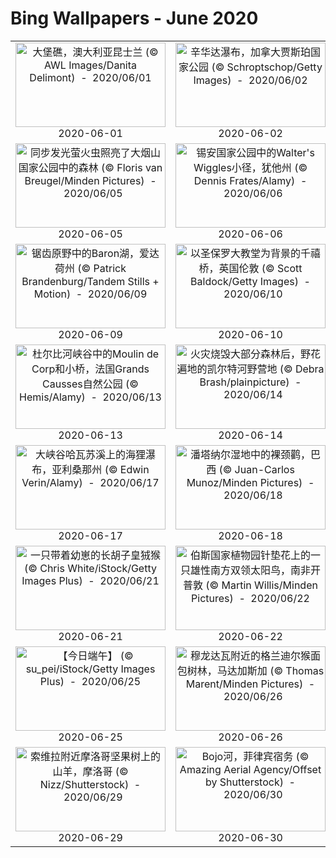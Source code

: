 # Bing Wallpapers - June 2020

| | | | |
|:-------------------------:|:-------------------------:|:-------------------------:|:-------------------------:|
| <a href="https://cn.bing.com/th?id=OHR.GreatReefDay_ZH-CN1185297376_UHD.jpg" target="_blank"><img src="https://cn.bing.com/th?id=OHR.GreatReefDay_ZH-CN1185297376_UHD.jpg&w=480" width="240" height="135" alt="大堡礁，澳大利亚昆士兰 (© AWL Images/Danita Delimont)  -  2020/06/01" title="大堡礁，澳大利亚昆士兰 (© AWL Images/Danita Delimont)  -  2020/06/01"></a><br>2020-06-01<br> | <a href="https://cn.bing.com/th?id=OHR.JasperSunwaptaVideo_ZH-CN1403296497_UHD.jpg" target="_blank"><img src="https://cn.bing.com/th?id=OHR.JasperSunwaptaVideo_ZH-CN1403296497_UHD.jpg&w=480" width="240" height="135" alt="辛华达瀑布，加拿大贾斯珀国家公园 (© Schroptschop/Getty Images)  -  2020/06/02" title="辛华达瀑布，加拿大贾斯珀国家公园 (© Schroptschop/Getty Images)  -  2020/06/02"></a><br>2020-06-02<br> | <a href="https://cn.bing.com/th?id=OHR.WhiteRimTrail_ZH-CN1574735777_UHD.jpg" target="_blank"><img src="https://cn.bing.com/th?id=OHR.WhiteRimTrail_ZH-CN1574735777_UHD.jpg&w=480" width="240" height="135" alt="两名山地车骑手在白缘公路上沿着谢福小道的转弯处骑行 ，犹他州峡谷地国家公园 (© Grant Ordelheide/Tandem Stills + Motion)  -  2020/06/03" title="两名山地车骑手在白缘公路上沿着谢福小道的转弯处骑行 ，犹他州峡谷地国家公园 (© Grant Ordelheide/Tandem Stills + Motion)  -  2020/06/03"></a><br>2020-06-03<br> | <a href="https://cn.bing.com/th?id=OHR.PontFawr_ZH-CN1780190468_UHD.jpg" target="_blank"><img src="https://cn.bing.com/th?id=OHR.PontFawr_ZH-CN1780190468_UHD.jpg&w=480" width="240" height="135" alt="兰鲁斯特一座名为Pont Fawr的石拱桥，英国威尔士 (© Pajor Pawel/Shutterstock)  -  2020/06/04" title="兰鲁斯特一座名为Pont Fawr的石拱桥，英国威尔士 (© Pajor Pawel/Shutterstock)  -  2020/06/04"></a><br>2020-06-04<br> |
| <a href="https://cn.bing.com/th?id=OHR.SynchronousFireflies_ZH-CN6323931412_UHD.jpg" target="_blank"><img src="https://cn.bing.com/th?id=OHR.SynchronousFireflies_ZH-CN6323931412_UHD.jpg&w=480" width="240" height="135" alt="同步发光萤火虫照亮了大烟山国家公园中的森林 (© Floris van Breugel/Minden Pictures)  -  2020/06/05" title="同步发光萤火虫照亮了大烟山国家公园中的森林 (© Floris van Breugel/Minden Pictures)  -  2020/06/05"></a><br>2020-06-05<br> | <a href="https://cn.bing.com/th?id=OHR.WaltersWiggles_ZH-CN6928617440_UHD.jpg" target="_blank"><img src="https://cn.bing.com/th?id=OHR.WaltersWiggles_ZH-CN6928617440_UHD.jpg&w=480" width="240" height="135" alt="锡安国家公园中的Walter's Wiggles小径，犹他州 (© Dennis Frates/Alamy)  -  2020/06/06" title="锡安国家公园中的Walter's Wiggles小径，犹他州 (© Dennis Frates/Alamy)  -  2020/06/06"></a><br>2020-06-06<br> | <a href="https://cn.bing.com/th?id=OHR.LaPertusa_ZH-CN7227946330_UHD.jpg" target="_blank"><img src="https://cn.bing.com/th?id=OHR.LaPertusa_ZH-CN7227946330_UHD.jpg&w=480" width="240" height="135" alt="La Pertusa教堂，西班牙莱里达 (© bbsferrari/Getty Images)  -  2020/06/07" title="La Pertusa教堂，西班牙莱里达 (© bbsferrari/Getty Images)  -  2020/06/07"></a><br>2020-06-07<br> | <a href="https://cn.bing.com/th?id=OHR.LionSurfing_ZH-CN7369892268_UHD.jpg" target="_blank"><img src="https://cn.bing.com/th?id=OHR.LionSurfing_ZH-CN7369892268_UHD.jpg&w=480" width="240" height="135" alt="费尔南迪纳岛海岸的加拉帕戈斯海狮，厄瓜多尔科隆群岛 (© Tui De Roy/Minden Pictures)  -  2020/06/08" title="费尔南迪纳岛海岸的加拉帕戈斯海狮，厄瓜多尔科隆群岛 (© Tui De Roy/Minden Pictures)  -  2020/06/08"></a><br>2020-06-08<br> |
| <a href="https://cn.bing.com/th?id=OHR.BaronLakes_ZH-CN7541190370_UHD.jpg" target="_blank"><img src="https://cn.bing.com/th?id=OHR.BaronLakes_ZH-CN7541190370_UHD.jpg&w=480" width="240" height="135" alt="锯齿原野中的Baron湖，爱达荷州 (© Patrick Brandenburg/Tandem Stills + Motion)  -  2020/06/09" title="锯齿原野中的Baron湖，爱达荷州 (© Patrick Brandenburg/Tandem Stills + Motion)  -  2020/06/09"></a><br>2020-06-09<br> | <a href="https://cn.bing.com/th?id=OHR.WobblyBridge_ZH-CN7751845685_UHD.jpg" target="_blank"><img src="https://cn.bing.com/th?id=OHR.WobblyBridge_ZH-CN7751845685_UHD.jpg&w=480" width="240" height="135" alt="以圣保罗大教堂为背景的千禧桥，英国伦敦 (© Scott Baldock/Getty Images)  -  2020/06/10" title="以圣保罗大教堂为背景的千禧桥，英国伦敦 (© Scott Baldock/Getty Images)  -  2020/06/10"></a><br>2020-06-10<br> | <a href="https://cn.bing.com/th?id=OHR.GriboyedovCanal_ZH-CN7887366015_UHD.jpg" target="_blank"><img src="https://cn.bing.com/th?id=OHR.GriboyedovCanal_ZH-CN7887366015_UHD.jpg&w=480" width="240" height="135" alt="格里博耶多夫运河和滴血救世主教堂，俄罗斯圣彼得堡 (© Tomas Sereda/Getty Images)  -  2020/06/11" title="格里博耶多夫运河和滴血救世主教堂，俄罗斯圣彼得堡 (© Tomas Sereda/Getty Images)  -  2020/06/11"></a><br>2020-06-11<br> | <a href="https://cn.bing.com/th?id=OHR.SantaElena_ZH-CN8036210800_UHD.jpg" target="_blank"><img src="https://cn.bing.com/th?id=OHR.SantaElena_ZH-CN8036210800_UHD.jpg&w=480" width="240" height="135" alt="银河下的圣埃伦娜峡谷，德克萨斯州大弯国家公园 (© Stanley Ford/Shutterstock)  -  2020/06/12" title="银河下的圣埃伦娜峡谷，德克萨斯州大弯国家公园 (© Stanley Ford/Shutterstock)  -  2020/06/12"></a><br>2020-06-12<br> |
| <a href="https://cn.bing.com/th?id=OHR.GrandsCausses_ZH-CN8463022683_UHD.jpg" target="_blank"><img src="https://cn.bing.com/th?id=OHR.GrandsCausses_ZH-CN8463022683_UHD.jpg&w=480" width="240" height="135" alt="杜尔比河峡谷中的Moulin de Corp和小桥，法国Grands Causses自然公园 (© Hemis/Alamy)  -  2020/06/13" title="杜尔比河峡谷中的Moulin de Corp和小桥，法国Grands Causses自然公园 (© Hemis/Alamy)  -  2020/06/13"></a><br>2020-06-13<br> | <a href="https://cn.bing.com/th?id=OHR.WildflowersBC_ZH-CN8732388724_UHD.jpg" target="_blank"><img src="https://cn.bing.com/th?id=OHR.WildflowersBC_ZH-CN8732388724_UHD.jpg&w=480" width="240" height="135" alt="火灾烧毁大部分森林后，野花遍地的凯尔特河野营地 (© Debra Brash/plainpicture)  -  2020/06/14" title="火灾烧毁大部分森林后，野花遍地的凯尔特河野营地 (© Debra Brash/plainpicture)  -  2020/06/14"></a><br>2020-06-14<br> | <a href="https://cn.bing.com/th?id=OHR.SurfSeason_ZH-CN9212464908_UHD.jpg" target="_blank"><img src="https://cn.bing.com/th?id=OHR.SurfSeason_ZH-CN9212464908_UHD.jpg&w=480" width="240" height="135" alt="梅德威海滩棕榈树间散步的冲浪者，印尼巴厘岛 (© helivideo/GettyImages)  -  2020/06/15" title="梅德威海滩棕榈树间散步的冲浪者，印尼巴厘岛 (© helivideo/GettyImages)  -  2020/06/15"></a><br>2020-06-15<br> | <a href="https://cn.bing.com/th?id=OHR.StStephens_ZH-CN9373191410_UHD.jpg" target="_blank"><img src="https://cn.bing.com/th?id=OHR.StStephens_ZH-CN9373191410_UHD.jpg&w=480" width="240" height="135" alt="都柏林的圣斯蒂芬绿地，爱尔兰 (© L_E/Shutterstock)  -  2020/06/16" title="都柏林的圣斯蒂芬绿地，爱尔兰 (© L_E/Shutterstock)  -  2020/06/16"></a><br>2020-06-16<br> |
| <a href="https://cn.bing.com/th?id=OHR.Havasupai_ZH-CN0016003195_UHD.jpg" target="_blank"><img src="https://cn.bing.com/th?id=OHR.Havasupai_ZH-CN0016003195_UHD.jpg&w=480" width="240" height="135" alt="大峡谷哈瓦苏溪上的海狸瀑布，亚利桑那州 (© Edwin Verin/Alamy)  -  2020/06/17" title="大峡谷哈瓦苏溪上的海狸瀑布，亚利桑那州 (© Edwin Verin/Alamy)  -  2020/06/17"></a><br>2020-06-17<br> | <a href="https://cn.bing.com/th?id=OHR.JabiruStork_ZH-CN0218761234_UHD.jpg" target="_blank"><img src="https://cn.bing.com/th?id=OHR.JabiruStork_ZH-CN0218761234_UHD.jpg&w=480" width="240" height="135" alt="潘塔纳尔湿地中的裸颈鹳，巴西 (© Juan-Carlos Munoz/Minden Pictures)  -  2020/06/18" title="潘塔纳尔湿地中的裸颈鹳，巴西 (© Juan-Carlos Munoz/Minden Pictures)  -  2020/06/18"></a><br>2020-06-18<br> | <a href="https://cn.bing.com/th?id=OHR.MidsummerEve_ZH-CN9981851207_UHD.jpg" target="_blank"><img src="https://cn.bing.com/th?id=OHR.MidsummerEve_ZH-CN9981851207_UHD.jpg&w=480" width="240" height="135" alt="厄勒布鲁附近湖上的仲夏之光，瑞典 (© Anders Jorulf/Getty Images)  -  2020/06/19" title="厄勒布鲁附近湖上的仲夏之光，瑞典 (© Anders Jorulf/Getty Images)  -  2020/06/19"></a><br>2020-06-19<br> | <a href="https://cn.bing.com/th?id=OHR.HuntingCat_ZH-CN6596392185_UHD.jpg" target="_blank"><img src="https://cn.bing.com/th?id=OHR.HuntingCat_ZH-CN6596392185_UHD.jpg&w=480" width="240" height="135" alt="正在捕猎的丛林猫，印度 (© Lila/Alamy)  -  2020/06/20" title="正在捕猎的丛林猫，印度 (© Lila/Alamy)  -  2020/06/20"></a><br>2020-06-20<br> |
| <a href="https://cn.bing.com/th?id=OHR.BeardedTamarin_ZH-CN0250190365_UHD.jpg" target="_blank"><img src="https://cn.bing.com/th?id=OHR.BeardedTamarin_ZH-CN0250190365_UHD.jpg&w=480" width="240" height="135" alt="一只带着幼崽的长胡子皇狨猴 (© Chris White/iStock/Getty Images Plus)  -  2020/06/21" title="一只带着幼崽的长胡子皇狨猴 (© Chris White/iStock/Getty Images Plus)  -  2020/06/21"></a><br>2020-06-21<br> | <a href="https://cn.bing.com/th?id=OHR.SouthernSunbird_ZH-CN0426670987_UHD.jpg" target="_blank"><img src="https://cn.bing.com/th?id=OHR.SouthernSunbird_ZH-CN0426670987_UHD.jpg&w=480" width="240" height="135" alt="伯斯国家植物园针垫花上的一只雄性南方双领太阳鸟，南非开普敦 (© Martin Willis/Minden Pictures)  -  2020/06/22" title="伯斯国家植物园针垫花上的一只雄性南方双领太阳鸟，南非开普敦 (© Martin Willis/Minden Pictures)  -  2020/06/22"></a><br>2020-06-22<br> | <a href="https://cn.bing.com/th?id=OHR.BullPoint_ZH-CN0520993795_UHD.jpg" target="_blank"><img src="https://cn.bing.com/th?id=OHR.BullPoint_ZH-CN0520993795_UHD.jpg&w=480" width="240" height="135" alt="公牛角，英国德文郡 (© Robert Harding World Imagery/Offset by Shutterstock)  -  2020/06/23" title="公牛角，英国德文郡 (© Robert Harding World Imagery/Offset by Shutterstock)  -  2020/06/23"></a><br>2020-06-23<br> | <a href="https://cn.bing.com/th?id=OHR.RhodesIsland_ZH-CN0674840850_UHD.jpg" target="_blank"><img src="https://cn.bing.com/th?id=OHR.RhodesIsland_ZH-CN0674840850_UHD.jpg&w=480" width="240" height="135" alt="鸟瞰希腊罗德岛岩石海岸上蓝白相间的遮阳伞 (© Amazing Aerial Agency/Offset by Shutterstock)  -  2020/06/24" title="鸟瞰希腊罗德岛岩石海岸上蓝白相间的遮阳伞 (© Amazing Aerial Agency/Offset by Shutterstock)  -  2020/06/24"></a><br>2020-06-24<br> |
| <a href="https://cn.bing.com/th?id=OHR.duanwu2020_ZH-CN0965379603_UHD.jpg" target="_blank"><img src="https://cn.bing.com/th?id=OHR.duanwu2020_ZH-CN0965379603_UHD.jpg&w=480" width="240" height="135" alt="【今日端午】 (© su_pei/iStock/Getty Images Plus)  -  2020/06/25" title="【今日端午】 (© su_pei/iStock/Getty Images Plus)  -  2020/06/25"></a><br>2020-06-25<br> | <a href="https://cn.bing.com/th?id=OHR.AdansoniaGrandidieri_ZH-CN1154912052_UHD.jpg" target="_blank"><img src="https://cn.bing.com/th?id=OHR.AdansoniaGrandidieri_ZH-CN1154912052_UHD.jpg&w=480" width="240" height="135" alt="穆龙达瓦附近的格兰迪尔猴面包树林，马达加斯加 (© Thomas Marent/Minden Pictures)  -  2020/06/26" title="穆龙达瓦附近的格兰迪尔猴面包树林，马达加斯加 (© Thomas Marent/Minden Pictures)  -  2020/06/26"></a><br>2020-06-26<br> | <a href="https://cn.bing.com/th?id=OHR.MtBaldoSantuario_ZH-CN2301293454_UHD.jpg" target="_blank"><img src="https://cn.bing.com/th?id=OHR.MtBaldoSantuario_ZH-CN2301293454_UHD.jpg&w=480" width="240" height="135" alt="Madonna della Corona教堂，意大利 (© Volodymyr Kalyniuk/Alamy)  -  2020/06/27" title="Madonna della Corona教堂，意大利 (© Volodymyr Kalyniuk/Alamy)  -  2020/06/27"></a><br>2020-06-27<br> | <a href="https://cn.bing.com/th?id=OHR.FoggyCastle_ZH-CN6799694629_UHD.jpg" target="_blank"><img src="https://cn.bing.com/th?id=OHR.FoggyCastle_ZH-CN6799694629_UHD.jpg&w=480" width="240" height="135" alt="雾中的卡斯特诺城堡，法国佩里戈尔 (© Infografick/iStock/Getty Images Plus)  -  2020/06/28" title="雾中的卡斯特诺城堡，法国佩里戈尔 (© Infografick/iStock/Getty Images Plus)  -  2020/06/28"></a><br>2020-06-28<br> |
| <a href="https://cn.bing.com/th?id=OHR.ArganGoats_ZH-CN5346845518_UHD.jpg" target="_blank"><img src="https://cn.bing.com/th?id=OHR.ArganGoats_ZH-CN5346845518_UHD.jpg&w=480" width="240" height="135" alt="索维拉附近摩洛哥坚果树上的山羊，摩洛哥 (© Nizz/Shutterstock)  -  2020/06/29" title="索维拉附近摩洛哥坚果树上的山羊，摩洛哥 (© Nizz/Shutterstock)  -  2020/06/29"></a><br>2020-06-29<br> | <a href="https://cn.bing.com/th?id=OHR.BojoRiver_ZH-CN5454106636_UHD.jpg" target="_blank"><img src="https://cn.bing.com/th?id=OHR.BojoRiver_ZH-CN5454106636_UHD.jpg&w=480" width="240" height="135" alt="Bojo河，菲律宾宿务 (© Amazing Aerial Agency/Offset by Shutterstock)  -  2020/06/30" title="Bojo河，菲律宾宿务 (© Amazing Aerial Agency/Offset by Shutterstock)  -  2020/06/30"></a><br>2020-06-30<br> |  |  |
